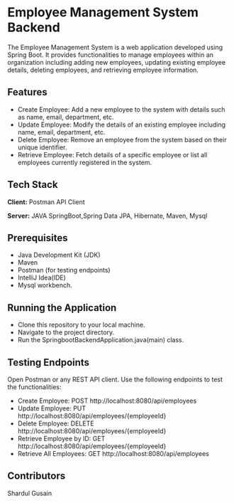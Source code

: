 
# Employee Management System Backend

The Employee Management System is a web application developed using Spring Boot. It provides functionalities to manage employees within an organization including adding new employees, updating existing employee details, deleting employees, and retrieving employee information.


## Features

- Create Employee: Add a new employee to the system with details such as name, email, department, etc.
- Update Employee: Modify the details of an existing employee including name, email, department, etc.
- Delete Employee: Remove an employee from the system based on their unique identifier.
- Retrieve Employee: Fetch details of a specific employee or list all employees currently registered in the system.


## Tech Stack

**Client:** Postman API Client

**Server:** JAVA SpringBoot,Spring Data JPA, Hibernate, Maven, Mysql

## Prerequisites
- Java Development Kit (JDK) 
- Maven
- Postman (for testing endpoints)
- IntelliJ Idea(IDE)
- Mysql workbench.

## Running the Application
- Clone this repository to your local machine.
- Navigate to the project directory.
- Run the SpringbootBackendApplication.java(main) class.

## Testing Endpoints
Open Postman or any REST API client.
Use the following endpoints to test the functionalities:
- Create Employee: POST http://localhost:8080/api/employees
- Update Employee: PUT http://localhost:8080/api/employees/{employeeId}
- Delete Employee: DELETE http://localhost:8080/api/employees/{employeeId}
- Retrieve Employee by ID: GET http://localhost:8080/api/employees/{employeeId}
- Retrieve All Employees: GET http://localhost:8080/api/employees

## Contributors
Shardul Gusain